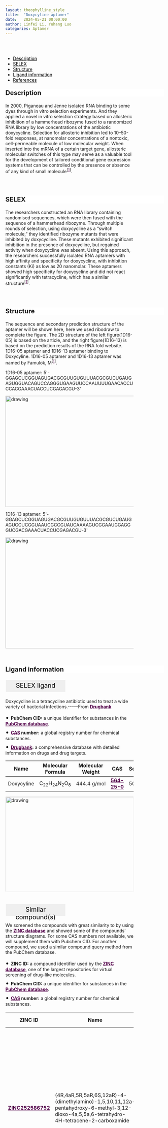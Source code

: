 ```yaml
---
layout: theophylline_style
title:  "Doxycyline aptamer"
date:   2024-05-21 00:00:00
author: Linfei Li, Yuhang Luo
categories: Aptamer
---
```

<html>
<head>
  <style>

  </style>
</head>
</html>

<html lang="zh-cn">
<head>
<meta charset="utf-8"> 
<style>
  .header_box {
    display: block;
    font-size: 20px;
    font-weight: bold;
    background-color: #ffffff;
    text-decoration: none;
    border-radius: 1px;
    width: 500px;
    border-width: 1px 1px 2px 1px;
    border-color: #ffffff #ffffff #ffffff #ffffff;
}
.blowheader_box{
    display: block;
      padding: 6px;
      font-size:20px;
      margin-right: 10px;
      text-align: center;
      background-color: #efefef;
      color: #000000;
      text-decoration: none;
      border: 1px solid #ffffff;
      border-radius: 1px;
      width:190px;
      height:40px;
  }
  .box_style{
    background: #ffffff;
  }
  blockquote {
  margin: 0 0 0px;
  }
  .dot-paragraph::before {
            content: "• "; /* 点号和空格 */
            color: black; /* 设置点号颜色 */
            font-size: 20px; /* 调整点号大小 */
        }
  .dot-paragraph {
            margin: 5px 0; /* 调整带有点的段落的上下外边距 */
            line-height: 1.2; /* 调整带有点的段落的行高 */
        }
  * {
              margin: 0;
              padding: 0;
              box-sizing: border-box;
          }
</style>
</head>
<br>
<br>

<div class="side-nav">
<ul>
    <div class="side-nav-item"><li><a href="#description" style="color: #000000;">Description</a></li></div>
    <div class="side-nav-item"><li><a href="#SELEX" style="color: #000000;">SELEX</a></li></div>
    <div class="side-nav-item"><li><a href="#Structure" style="color: #000000;">Structure</a></li></div>
    <div class="side-nav-item"><li><a href="#ligand-recognition" style="color: #000000;">Ligand information</a></li></div>
    <div class="side-nav-item"><li><a href="#references" style="color: #000000;">References</a></li></div>
    </ul>
</div>



<p class="header_box" id="description">Description</p>
<p>In 2000, Piganeau and Jenne isolated RNA binding to some dyes through in vitro selection experiments. And they applied a novel in vitro selection strategy based on allosteric inhibition of a hammerhead ribozyme fused to a randomized RNA library by low concentrations of the antibiotic doxycycline. Selection for allosteric inhibition led to 10–50-fold responses, at nanomolar concentrations of a nontoxic, cell-permeable molecule of low molecular weight. When inserted into the mRNA of a certain target gene, allosteric molecular switches of this type may serve as a valuable tool for the development of tailored conditional gene expression systems that can be controlled by the presence or absence of any kind of small molecule<sup>[<a href="#ref1" style="color:#520049">1</a>]</sup>.<br></p>
<br>
<br>


<p class="header_box" id="SELEX">SELEX</p>
<p>The researchers constructed an RNA library containing randomised sequences, which were then fused with the sequence of a hammerhead ribozyme. Through multiple rounds of selection, using doxycycline as a “switch molecule,” they identified ribozyme mutants that were inhibited by doxycycline. These mutants exhibited significant inhibition in the presence of doxycycline, but regained activity when doxycycline was absent. Using this approach, the researchers successfully isolated RNA aptamers with high affinity and specificity for doxycycline, with inhibition constants (Ki) as low as 20 nanomolar. These aptamers showed high specificity for doxycycline and did not react significantly with tetracycline, which has a similar structure<sup>[<a href="#ref1" style="color:#520049">1</a>]</sup>.</p>
<p>
<br>
<br>


<p class="header_box" id="Structure">Structure</p>
<p>The sequence and secondary prediction structure of the aptamer will be shown here, here we used ribodraw to complete the figure. The 2D structure of the left figure(1D16-05) is based on the article, and the right figure(1D16-13) is based on the prediction results of the RNA fold website. 1D16-05 aptamer and 1D16-13 aptamer binding to Doxycyline. 1D16-05 aptamer and 1D16-13 aptamer was named by Famulok, M<sup>[<a href="#ref1" style="color:#520049">1</a>]</sup>.</p>
<p>1D16-05 aptamer: 5'-GGAGCUCGGUAGUGACGCGUUGUGUUUACGCGUCUGAUGAGUGGUACAGUCCAGGGUGAAGUUCCAAUUUUGAACACCUCCACGAAACUACCUCGAGACGU-3'</p>
<img src="/images/2D/Doxycyline_aptamer_2D1.svg" alt="drawing" style="width:800px;height:350px;display:block;margin:0 auto;border-radius:0;" class="img-responsive">
<div style="display: flex; justify-content: center;"></div>
<p>1D16-13 aptamer: 5'-GGAGCUCGGUAGUGACGCGUUGUGUUUACGCGUCUGAUGAGUCCUCGGUAAUCGCCGUAUCAAAAGUCGGAAUGGAGGGUCGACGAAACUACCUCGAGACGU-3'</p>
<img src="/images/2D/Doxycyline_aptamer_2D2.svg" alt="drawing" style="width:800px;height:350px;display:block;margin:0 auto;border-radius:0;" class="img-responsive">
<div style="display: flex; justify-content: center;"></div>
<br>
<br>



<p class="header_box" id="ligand-recognition">Ligand information</p>

<p class="blowheader_box">SELEX ligand</p>
<p>Doxycycline is a tetracycline antibiotic used to treat a wide variety of bacterial infections.-----From <a href="https://go.drugbank.com/drugs/DB00254" target="_blank" style="color:#520049; text-decoration: underline;"><b>Drugbank</b></a></p>

<p class="dot-paragraph"><b>PubChem CID:</b> a unique identifier for substances in the <a href="https://pubchem.ncbi.nlm.nih.gov/" target="_blank" style="color:#520049; text-decoration: underline;"><b>PubChem database</b></a>.</p>
<p class="dot-paragraph"><b><a href="https://commonchemistry.cas.org/" target="_blank" style="color:#520049; text-decoration: underline;"><b>CAS</b></a> number:</b> a global registry number for chemical substances.</p>
<p class="dot-paragraph"><b><a href="https://go.drugbank.com/" target="_blank" style="color:#520049; text-decoration: underline;"><b>Drugbank</b></a>:</b> a comprehensive database with detailed information on drugs and drug targets.</p>

<table class="table table-bordered" style="table-layout:fixed;width:auto;margin-left:auto;margin-right:auto;" >
  <thead>
      <tr>
        <th onclick="sortTable(0)">Name</th>
        <th onclick="sortTable(1)">Molecular Formula</th>
        <th onclick="sortTable(2)">Molecular Weight</th>
        <th onclick="sortTable(3)">CAS</th>
        <th onclick="sortTable(4)">Solubility</th>
        <th onclick="sortTable(5)">PubChem</th>
        <th onclick="sortTable(6)">Drugbank ID</th>
      </tr>
  </thead>
    <tbody>
      <tr>
        <td name="td0">Doxycyline</td>
        <td name="td1">C<sub>22</sub>H<sub>24</sub>N<sub>2</sub>O<sub>8</sub></td>
        <td name="td2">444.4 g/mol</td>
        <td name="td3"><a href="https://commonchemistry.cas.org/detail?cas_rn=564-25-0" target="_blank" style="color:#520049"><b>564-25-0</b></a></td>
        <td name="td4">50 mg/ml</td>
        <td name="td5"><a href="https://pubchem.ncbi.nlm.nih.gov/compound/54671203" target="_blank" style="color:#520049"><b>54671203</b></a></td>
        <td name="td6"><a href="https://go.drugbank.com/drugs/DB00254" target="_blank" style="color:#520049"><b>DB00254</b></a></td>
      </tr>
	  </tbody>
  </table>
<div style="display: flex; justify-content: center;"></div>
<img src="/images/SELEX_ligand/Doxycyline_aptamer_SELEX_ligand.svg" alt="drawing" style="width:1000px;height:300px;border:solid 1px #efefef;display:block;margin:0 auto;border-radius:0;" class="img-responsive">
<br>


<p class="blowheader_box">Similar compound(s)</p>                    
<p>We screened the compounds with great similarity to by using the <a href="https://zinc15.docking.org/" target="_blank" style="color:#520049; text-decoration: underline;"><b>ZINC database</b></a> and showed some of the compounds' structure diagrams. For some CAS numbers not available, we will supplement them with Pubchem CID. For another compound, we used a similar compound query method from the PubChem database.</p>

<p class="dot-paragraph"><b>ZINC ID:</b> a compound identifier used by the <a href="https://zinc15.docking.org/" target="_blank" style="color:#520049; text-decoration: underline;"><b>ZINC database</b></a>, one of the largest repositories for virtual screening of drug-like molecules.</p>
<p class="dot-paragraph"><b>PubChem CID:</b> a unique identifier for substances in the <a href="https://pubchem.ncbi.nlm.nih.gov/" target="_blank" style="color:#520049; text-decoration: underline;"><b>PubChem database</b></a>.</p>
<p class="dot-paragraph"><b><a href="https://commonchemistry.cas.org/" target="_blank" style="color:#520049; text-decoration: underline;"><b>CAS</b></a> number:</b> a global registry number for chemical substances.</p>

<table class="table table-bordered" style="table-layout:fixed;width:auto;margin-left:auto;margin-right:auto;">
      <thead>
      <tr>
        <th onclick="sortTable(0)">ZINC ID</th>
        <th onclick="sortTable(1)">Name</th>
        <th onclick="sortTable(2)">CAS</th>
        <th onclick="sortTable(3)">Pubchem CID</th>
        <th onclick="sortTable(4)">Structure</th>
      </tr>
      </thead>
    <tbody>
      <tr>
        <td name="td0"><a href="https://zinc15.docking.org/substances/ZINC252586752/" target="_blank" style="color:#520049"><b>ZINC252586752</b></a></td>
        <td name="td1">(4R,4aR,5R,5aR,6S,12aR)-4-(dimethylamino)-1,5,10,11,12a-pentahydroxy-6-methyl-3,12-dioxo-4a,5,5a,6-tetrahydro-4H-tetracene-2-carboxamide</td>
        <td name="td2">NA</td>
        <td name="td3"><a href="https://pubchem.ncbi.nlm.nih.gov/compound/124080906" target="_blank" style="color:#520049"><b>124080906</b></a></td>
        <td name="td4"><img src="/images/Similar_compound/Doxycyline_Simi_compound1.svg" alt="drawing" style="width:500px"  px="" /></td>
      </tr>
      <tr>
        <td name="td0"><a href="https://zinc15.docking.org/substances/ZINC100302140/" target="_blank" style="color:#520049"><b>ZINC100302140</b></a></td>
        <td name="td1">Doxycycline,(S)</td>
        <td name="td2">NA</td>
        <td name="td3"><a href="https://pubchem.ncbi.nlm.nih.gov/compound/54741563" target="_blank" style="color:#520049"><b>54741563</b></a></td>
        <td name="td4"><img src="/images/Similar_compound/Doxycyline_Simi_compound2.svg" alt="drawing" style="width:500px"  px="" /></td>
      </tr>
      <tr>
        <td name="td0"><a href="https://zinc15.docking.org/substances/ZINC198855020/" target="_blank" style="color:#520049"><b>ZINC198855020</b></a></td>
        <td name="td1">6-Epidoxycycline</td>
        <td name="td2"><a href="https://commonchemistry.cas.org/detail?cas_rn=3219-99-6" target="_blank" style="color:#520049"><b>3219-99-6</b></a></td>
        <td name="td3"><a href="https://pubchem.ncbi.nlm.nih.gov/compound/54685534" target="_blank" style="color:#520049"><b>54685534</b></a></td>
        <td name="td4"><img src="/images/Similar_compound/Doxycyline_Simi_compound3.svg" alt="drawing" style="width:500px"  px="" /></td>
      </tr>
      <tr>
        <td name="td0"><a href="https://zinc15.docking.org/substances/ZINC198589814/" target="_blank" style="color:#520049"><b>ZINC198589814</b></a></td>
        <td name="td1">(4S,4aR,5S,5aR,6R,12aS)-4-(dimethylamino)-1,5,10,11,12a-pentahydroxy-6-methyl-3,12-dioxo-4a,5,5a,6-tetrahydro-4H-tetracene-2-carboxamide</td>
        <td name="td2">NA</td>
        <td name="td3"><a href="https://pubchem.ncbi.nlm.nih.gov/compound/73950444" target="_blank" style="color:#520049"><b>73950444</b></a></td>
        <td name="td4"><img src="/images/Similar_compound/Doxycyline_Simi_compound4.svg" alt="drawing" style="width:500px"  px="" /></td>
      </tr>
      <tr>
        <td name="td0"><a href="https://zinc15.docking.org/substances/ZINC198796850/" target="_blank" style="color:#520049"><b>ZINC198796850</b></a></td>
        <td name="td1">(4R,4aS,5R,5aS,6R,12aS)-4-(dimethylamino)-1,5,10,11,12a-pentahydroxy-6-methyl-3,12-dioxo-4a,5,5a,6-tetrahydro-4H-tetracene-2-carboxamide</td>
        <td name="td2">NA</td>
        <td name="td3"><a href="https://pubchem.ncbi.nlm.nih.gov/compound/54748199" target="_blank" style="color:#520049"><b>54748199</b></a></td>
        <td name="td4"><img src="/images/Similar_compound/Doxycyline_Simi_compound5.svg" alt="drawing" style="width:500px"  px="" /></td>
      </tr>
      <tr>
        <td name="td0"><a href="https://zinc15.docking.org/substances/ZINC100302137/" target="_blank" style="color:#520049"><b>ZINC100302137</b></a></td>
        <td name="td1">Doxycycline</td>
        <td name="td2"><a href="https://commonchemistry.cas.org/detail?cas_rn=564-25-0" target="_blank" style="color:#520049"><b>564-25-0</b></a></td>
        <td name="td3"><a href="https://pubchem.ncbi.nlm.nih.gov/compound/54671203" target="_blank" style="color:#520049"><b>54671203</b></a></td>
        <td name="td4"><img src="/images/Similar_compound/Doxycyline_Simi_compound6.svg" alt="drawing" style="width:500px"  px="" /></td>
      </tr>
    </tbody>
  </table>
<br>
<br>
                 
<p class="header_box" id="references">References</p>
                
<a id="ref1"></a><font><strong>[1]  An Allosteric Ribozyme Regulated by Doxycyline.</strong></font><br/>
Piganeau, N., Jenne, A., Thuillier, V., & Famulok, M.<br/>
<a href="https://pubmed.ncbi.nlm.nih.gov/29711918/" target="_blank" style="color:#520049">Angewandte Chemie (International ed. in English), 39(23), 4369–4373. (2000)</a>
<br/>
